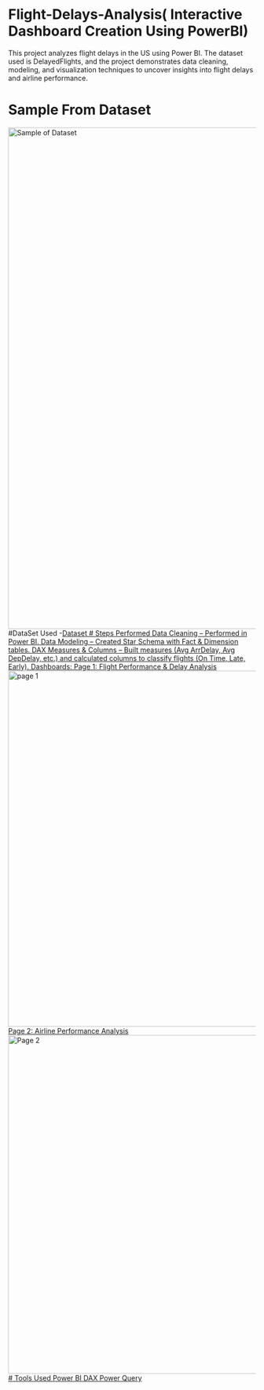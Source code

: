 # Flight-Delays-Analysis( Interactive Dashboard Creation Using PowerBI)
This project analyzes flight delays in the US using Power BI. The dataset used is DelayedFlights, and the project demonstrates data cleaning, modeling, and visualization techniques to uncover insights into flight delays and airline performance.
# Sample From Dataset
<img width="1920" height="1020" alt="Sample of Dataset" src="https://github.com/user-attachments/assets/cc9b01fa-905a-4dc7-8abb-28719527c32f" />
#DataSet Used
-<a href="https://drive.google.com/file/d/15KRdzOlh0JpXCpgH5RjkoeWgisbug0n-/view?usp=drive_link">Dataset
# Steps Performed
Data Cleaning – Performed in Power BI.
Data Modeling – Created Star Schema with Fact & Dimension tables.
DAX Measures & Columns – Built measures (Avg ArrDelay, Avg DepDelay, etc.) and calculated columns to classify flights (On Time, Late, Early).
Dashboards:
Page 1: Flight Performance & Delay Analysis
<img width="1386" height="724" alt="page 1" src="https://github.com/user-attachments/assets/e36ad5b9-c9ec-441b-9e7f-f1a024367cf7" />
Page 2: Airline Performance Analysis
<img width="1179" height="689" alt="Page 2" src="https://github.com/user-attachments/assets/a4e94ede-cfd7-4970-9f05-b43e44c33610" />
# Tools Used
Power BI
DAX
Power Query
